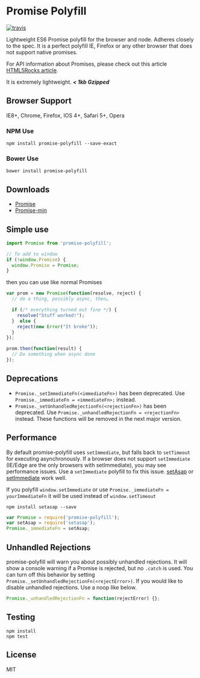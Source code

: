 # Promise Polyfill
[![travis][travis-image]][travis-url]

[travis-image]: https://img.shields.io/travis/taylorhakes/promise-polyfill.svg?style=flat
[travis-url]: https://travis-ci.org/taylorhakes/promise-polyfill


Lightweight ES6 Promise polyfill for the browser and node. Adheres closely to the spec. It is a perfect polyfill IE, Firefox or any other browser that does not support native promises.

For API information about Promises, please check out this article [HTML5Rocks article](http://www.html5rocks.com/en/tutorials/es6/promises/).

It is extremely lightweight. ***< 1kb Gzipped***

## Browser Support
IE8+, Chrome, Firefox, IOS 4+, Safari 5+, Opera

### NPM Use
```
npm install promise-polyfill --save-exact
```
### Bower Use
```
bower install promise-polyfill
```

## Downloads

- [Promise](https://raw.github.com/taylorhakes/promise-polyfill/master/promise.js)
- [Promise-min](https://raw.github.com/taylorhakes/promise-polyfill/master/promise.min.js)

## Simple use
```js
import Promise from 'promise-polyfill'; 

// To add to window
if (!window.Promise) {
  window.Promise = Promise;
}
```

then you can use like normal Promises
```js
var prom = new Promise(function(resolve, reject) {
  // do a thing, possibly async, then…

  if (/* everything turned out fine */) {
    resolve("Stuff worked!");
  }  else {
    reject(new Error("It broke"));
  }
});

prom.then(function(result) {
  // Do something when async done
});
```

## Deprecations
- `Promise._setImmediateFn(<immediateFn>)` has been deprecated. Use `Promise._immediateFn = <immediateFn>;` instead.
- `Promise._setUnhandledRejectionFn(<rejectionFn>)` has been deprecated. Use `Promise._unhandledRejectionFn = <rejectionFn>` instead.
These functions will be removed in the next major version.

## Performance
By default promise-polyfill uses `setImmediate`, but falls back to `setTimeout` for executing asynchronously. If a browser does not support `setImmediate` (IE/Edge are the only browsers with setImmediate), you may see performance issues.
Use a `setImmediate` polyfill to fix this issue. [setAsap](https://github.com/taylorhakes/setAsap) or [setImmediate](https://github.com/YuzuJS/setImmediate) work well.

If you polyfill `window.setImmediate` or use `Promise._immediateFn = yourImmediateFn` it will be used instead of `window.setTimeout`
```
npm install setasap --save
```
```js
var Promise = require('promise-polyfill');
var setAsap = require('setasap');
Promise._immediateFn = setAsap;
```

## Unhandled Rejections
promise-polyfill will warn you about possibly unhandled rejections. It will show a console warning if a Promise is rejected, but no `.catch` is used. You can turn off this behavior by setting `Promise._setUnhandledRejectionFn(<rejectError>)`.
If you would like to disable unhandled rejections. Use a noop like below.
```js
Promise._unhandledRejectionFn = function(rejectError) {};
```


## Testing
```
npm install
npm test
```

## License
MIT
